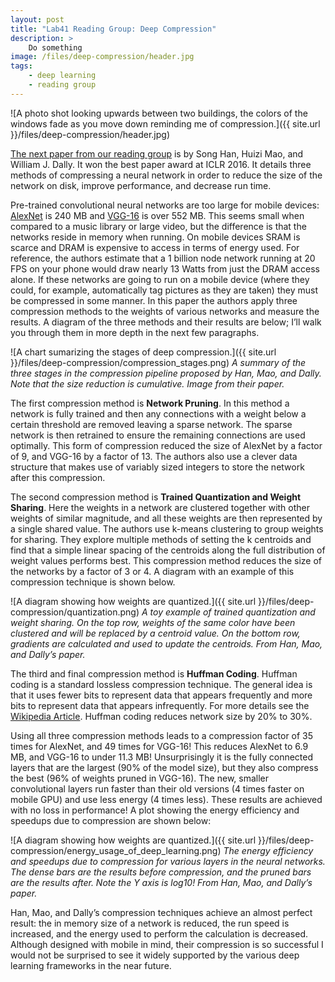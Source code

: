 ```yaml
---
layout: post
title: "Lab41 Reading Group: Deep Compression"
description: >
    Do something
image: /files/deep-compression/header.jpg
tags:
    - deep learning
    - reading group
---
```


![A photo shot looking upwards between two buildings, the colors of the
windows fade as you move down reminding me of compression.]({{ site.url
}}/files/deep-compression/header.jpg)

[The next paper from our reading group][arxiv] is by Song Han, Huizi Mao, and William
J. Dally. It won the best paper award at ICLR 2016. It details three methods
of compressing a neural network in order to reduce the size of the network on
disk, improve performance, and decrease run time.

[arxiv]: https://arxiv.org/abs/1510.00149

Pre-trained convolutional neural networks are too large for mobile devices:
[AlexNet][an] is 240 MB and [VGG-16][vgg] is over 552 MB. This seems small
when compared to a music library or large video, but the difference is that
the networks reside in memory when running. On mobile devices SRAM is scarce
and DRAM is expensive to access in terms of energy used. For reference, the
authors estimate that a 1 billion node network running at 20 FPS on your phone
would draw nearly 13 Watts from just the DRAM access alone. If these networks
are going to run on a mobile device (where they could, for example,
automatically tag pictures as they are taken) they must be compressed in some
manner. In this paper the authors apply three compression methods to the
weights of various networks and measure the results. A diagram of the three
methods and their results are below; I’ll walk you through them in more depth
in the next few paragraphs.

[an]: http://papers.nips.cc/paper/4824-imagenet-classification-with-deep-convolutional-neural-networks
[vgg]: https://arxiv.org/abs/1409.1556

![A chart sumarizing the stages of deep compression.]({{ site.url
}}/files/deep-compression/compression_stages.png)
_A summary of the three stages in the compression pipeline proposed by Han,
Mao, and Dally. Note that the size reduction is cumulative. Image from their
paper._

The first compression method is **Network Pruning**. In this method a network is
fully trained and then any connections with a weight below a certain threshold
are removed leaving a sparse network. The sparse network is then retrained to
ensure the remaining connections are used optimally. This form of compression
reduced the size of AlexNet by a factor of 9, and VGG-16 by a factor of 13.
The authors also use a clever data structure that makes use of variably sized
integers to store the network after this compression.

The second compression method is **Trained Quantization and Weight Sharing**.
Here the weights in a network are clustered together with other weights of
similar magnitude, and all these weights are then represented by a single
shared value. The authors use k-means clustering to group weights for sharing.
They explore multiple methods of setting the k centroids and find that a
simple linear spacing of the centroids along the full distribution of weight
values performs best. This compression method reduces the size of the networks
by a factor of 3 or 4. A diagram with an example of this compression technique
is shown below.

![A diagram showing how weights are quantized.]({{ site.url
}}/files/deep-compression/quantization.png)
_A toy example of trained quantization and weight sharing. On the top row,
weights of the same color have been clustered and will be replaced by a
centroid value. On the bottom row, gradients are calculated and used to update
the centroids. From Han, Mao, and Dally’s paper._

The third and final compression method is **Huffman Coding**. Huffman coding is a
standard lossless compression technique. The general idea is that it uses
fewer bits to represent data that appears frequently and more bits to
represent data that appears infrequently. For more details see the [Wikipedia
Article][wiki]. Huffman coding reduces network size by 20% to 30%.

[wiki]: https://en.wikipedia.org/wiki/Huffman_coding

Using all three compression methods leads to a compression factor of 35 times
for AlexNet, and 49 times for VGG-16! This reduces AlexNet to 6.9 MB, and
VGG-16 to under 11.3 MB! Unsurprisingly it is the fully connected layers that
are the largest (90% of the model size), but they also compress the best (96%
of weights pruned in VGG-16). The new, smaller convolutional layers run faster
than their old versions (4 times faster on mobile GPU) and use less energy (4
times less). These results are achieved with no loss in performance! A plot
showing the energy efficiency and speedups due to compression are shown below:

![A diagram showing how weights are quantized.]({{ site.url
}}/files/deep-compression/energy_usage_of_deep_learning.png)
_The energy efficiency and speedups due to compression for various layers in
the neural networks. The dense bars are the results before compression, and
the pruned bars are the results after. Note the Y axis is log10! From Han,
Mao, and Dally’s paper._

Han, Mao, and Dally’s compression techniques achieve an almost perfect result:
the in memory size of a network is reduced, the run speed is increased, and
the energy used to perform the calculation is decreased. Although designed
with mobile in mind, their compression is so successful I would not be
surprised to see it widely supported by the various deep learning frameworks
in the near future.
